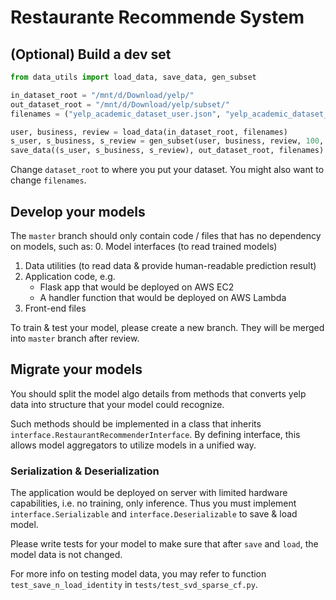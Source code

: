 # Restaurante Recommende System

## (Optional) Build a dev set

```python
from data_utils import load_data, save_data, gen_subset

in_dataset_root = "/mnt/d/Download/yelp/"
out_dataset_root = "/mnt/d/Download/yelp/subset/"
filenames = ("yelp_academic_dataset_user.json", "yelp_academic_dataset_business.json", "yelp_academic_dataset_review.json")

user, business, review = load_data(in_dataset_root, filenames)
s_user, s_business, s_review = gen_subset(user, business, review, 100, 100, 1000)  # generate a subset with 100 user, 100 business and 1000 reviews
save_data((s_user, s_business, s_review), out_dataset_root, filenames)
```

Change `dataset_root` to where you put your dataset. You might also want to change `filenames`.

## Develop your models

The `master` branch should only contain code / files that has no dependency on models, such as:
0. Model interfaces (to read trained models)
1. Data utilities (to read data & provide human-readable prediction result)
2. Application code, e.g.
    - Flask app that would be deployed on AWS EC2
    - A handler function that would be deployed on AWS Lambda
3. Front-end files

To train & test your model, please create a new branch. They will be merged into `master` branch after review.

## Migrate your models

You should split the model algo details from methods that converts yelp data into structure that your model could recognize.

Such methods should be implemented in a class that inherits `interface.RestaurantRecommenderInterface`. By defining interface, this allows model aggregators to utilize models in a unified way.

### Serialization & Deserialization

The application would be deployed on server with limited hardware capabilities, i.e. no training, only inference. Thus you must implement `interface.Serializable` and `interface.Deserializable` to save & load model.

Please write tests for your model to make sure that after `save` and `load`, the model data is not changed.

For more info on testing model data, you may refer to function `test_save_n_load_identity` in `tests/test_svd_sparse_cf.py`.


